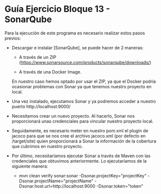 # Guía Ejercicio Bloque 13 - SonarQube
Para la ejecución de este programa es necesario realizar estos pasos previos:

* Descargar e instalar [SonarQube], se puede hacer de 2 maneras: 
	- A través de un ZIP (https://www.sonarsource.com/products/sonarqube/downloads/)

	- A través de una Docker Image.
	
 	En nuestro caso hemos optado por usar el ZIP, ya que el Docker podría ocasionar problemas con Sonar ya que tenemos nuestro proyecto en local.

* Una vez instalado, ejecutamos Sonar y ya podremos acceder a nuestro puerto http://localhost:9000/

* Necesitamos crear un nuevo proyecto. Al hacerlo, Sonar nos proporcionará unas credenciales para vincular nuestro proyecto local.

* Seguidamente, es necesario meter en nuestro pom.xml el plugin de jacoco para que se nos cree el archivo jacoco.xml (por defecto en /target/site) quien proporcionará a Sonar la información de la cobertura que cubrimos en nuestro proyecto.
	
* Por último, necesitaríamos ejecutar Sonar a través de Maven con las credenciales que obtuvimos anteriormente. Lo ejecutaríamos de la siguiente manera:
	- mvn clean verify sonar:sonar -Dsonar.projectKey="projectKey" -Dsonar.projectName="projectName" -Dsonar.host.url=http://localhost:9000 -Dsonar.token="token"
 


